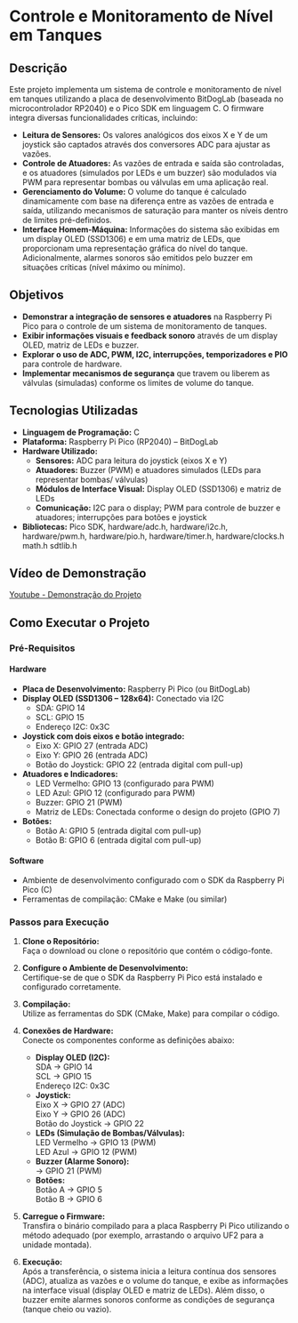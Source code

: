 ﻿# Controle e Monitoramento de Nível em Tanques

## Descrição
Este projeto implementa um sistema de controle e monitoramento de nível em tanques utilizando a placa de desenvolvimento BitDogLab (baseada no microcontrolador RP2040) e o Pico SDK em linguagem C. O firmware integra diversas funcionalidades críticas, incluindo:
- **Leitura de Sensores:** Os valores analógicos dos eixos X e Y de um joystick são captados através dos conversores ADC para ajustar as vazões.
- **Controle de Atuadores:** As vazões de entrada e saída são controladas, e os atuadores (simulados por LEDs e um buzzer) são modulados via PWM para representar bombas ou válvulas em uma aplicação real.
- **Gerenciamento do Volume:** O volume do tanque é calculado dinamicamente com base na diferença entre as vazões de entrada e saída, utilizando mecanismos de saturação para manter os níveis dentro de limites pré-definidos.
- **Interface Homem-Máquina:** Informações do sistema são exibidas em um display OLED (SSD1306) e em uma matriz de LEDs, que proporcionam uma representação gráfica do nível do tanque. Adicionalmente, alarmes sonoros são emitidos pelo buzzer em situações críticas (nível máximo ou mínimo).

## Objetivos
- **Demonstrar a integração de sensores e atuadores** na Raspberry Pi Pico para o controle de um sistema de monitoramento de tanques.
- **Exibir informações visuais e feedback sonoro** através de um display OLED, matriz de LEDs e buzzer.
- **Explorar o uso de ADC, PWM, I2C, interrupções, temporizadores e PIO** para controle de hardware.
- **Implementar mecanismos de segurança** que travem ou liberem as válvulas (simuladas) conforme os limites de volume do tanque.

## Tecnologias Utilizadas
- **Linguagem de Programação:** C
- **Plataforma:** Raspberry Pi Pico (RP2040) – BitDogLab
- **Hardware Utilizado:**
  - **Sensores:** ADC para leitura do joystick (eixos X e Y)
  - **Atuadores:** Buzzer (PWM) e atuadores simulados (LEDs para representar bombas/ válvulas)
  - **Módulos de Interface Visual:** Display OLED (SSD1306) e matriz de LEDs
  - **Comunicação:** I2C para o display; PWM para controle de buzzer e atuadores; interrupções para botões e joystick
- **Bibliotecas:** Pico SDK, hardware/adc.h, hardware/i2c.h, hardware/pwm.h, hardware/pio.h, hardware/timer.h, hardware/clocks.h math.h sdtlib.h

## Vídeo de Demonstração
[Youtube - Demonstração do Projeto](https://youtu.be/OZ_uwak-14Y)  


## Como Executar o Projeto

### Pré-Requisitos

#### Hardware
- **Placa de Desenvolvimento:** Raspberry Pi Pico (ou BitDogLab)
- **Display OLED (SSD1306 – 128x64):** Conectado via I2C  
  - SDA: GPIO 14  
  - SCL: GPIO 15  
  - Endereço I2C: 0x3C
- **Joystick com dois eixos e botão integrado:**  
  - Eixo X: GPIO 27 (entrada ADC)  
  - Eixo Y: GPIO 26 (entrada ADC)  
  - Botão do Joystick: GPIO 22 (entrada digital com pull-up)
- **Atuadores e Indicadores:**  
  - LED Vermelho: GPIO 13 (configurado para PWM)  
  - LED Azul: GPIO 12 (configurado para PWM)  
  - Buzzer: GPIO 21 (PWM)  
  - Matriz de LEDs: Conectada conforme o design do projeto (GPIO 7)
- **Botões:**  
  - Botão A: GPIO 5 (entrada digital com pull-up)  
  - Botão B: GPIO 6 (entrada digital com pull-up)

#### Software
- Ambiente de desenvolvimento configurado com o SDK da Raspberry Pi Pico (C)
- Ferramentas de compilação: CMake e Make (ou similar)

### Passos para Execução

1. **Clone o Repositório:**  
   Faça o download ou clone o repositório que contém o código-fonte.

2. **Configure o Ambiente de Desenvolvimento:**  
   Certifique-se de que o SDK da Raspberry Pi Pico está instalado e configurado corretamente.

3. **Compilação:**  
   Utilize as ferramentas do SDK (CMake, Make) para compilar o código.

4. **Conexões de Hardware:**  
   Conecte os componentes conforme as definições abaixo:
   - **Display OLED (I2C):**  
     SDA → GPIO 14  
     SCL → GPIO 15  
     Endereço I2C: 0x3C
   - **Joystick:**  
     Eixo X → GPIO 27 (ADC)  
     Eixo Y → GPIO 26 (ADC)  
     Botão do Joystick → GPIO 22
   - **LEDs (Simulação de Bombas/Válvulas):**  
     LED Vermelho → GPIO 13 (PWM)  
     LED Azul → GPIO 12 (PWM)
   - **Buzzer (Alarme Sonoro):**  
     → GPIO 21 (PWM)
   - **Botões:**  
     Botão A → GPIO 5  
     Botão B → GPIO 6

5. **Carregue o Firmware:**  
   Transfira o binário compilado para a placa Raspberry Pi Pico utilizando o método adequado (por exemplo, arrastando o arquivo UF2 para a unidade montada).

6. **Execução:**  
   Após a transferência, o sistema inicia a leitura contínua dos sensores (ADC), atualiza as vazões e o volume do tanque, e exibe as informações na interface visual (display OLED e matriz de LEDs). Além disso, o buzzer emite alarmes sonoros conforme as condições de segurança (tanque cheio ou vazio).


